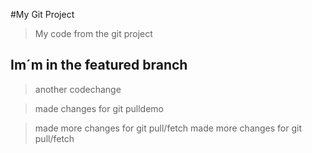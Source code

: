 #My Git Project

>My code from the git project

## Im´m in the featured branch

>another codechange

>made changes for git pulldemo

>made more changes for git pull/fetch
>made more changes for git pull/fetch
